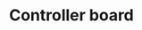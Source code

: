 ---
layout: device_api_document
title: Controller board
parameters:
  - name: compatible hardware version
    value: 1.*
  - name: firmware version
    value: 1.0
  - name: USB port
    value: micro-B
  - name: Serial port speed
    value: 115200
  - name: USB voltage
    value: 5V
  - name: USB current
    value: 100mA
  - name: GPIO voltage
    value: 3.3V


links:
  - text: "Exaberry"
    url: "https://www.exaberry.org"
  - text: "Getting Started"
    url: "https://www.exaberry.org/getting_started"
  - text: "General Specifications"
    url: "https://www.exaberry.org/specifications"
verbs:
  - verb: read
    properties:
    - path: "gpio.[gpio_pins].value"
      description: "Read the GPIO pin logic value."
      var_explanations:
        - "<span class=\"bg-light rounded command-var\">[gpio_pins]</span> is one of <span class=\"bg-light rounded command-var\">{1, 2, 3, 4, 5, 6, 7, 8, 9, 10, 11, 12, 13, 14, 15, 16}</span>."
        - "The output data type is <span class=\"bg-light rounded command-var\">bool</span>."
      additional_description:     
 
    - path: "gpio.[gpio_pins].mode"
      description: "Read the GPIO I/O mode."
      var_explanations:
        - "<span class=\"bg-light rounded command-var\">[gpio_pins]</span> is one of <span class=\"bg-light rounded command-var\">{1, 2, 3, 4, 5, 6, 7, 8, 9, 10, 11, 12, 13, 14, 15, 16}</span>."
        - "The output data type is <span class=\"bg-light rounded command-var\">enum</span>.The value can be one of <span class=\"bg-light rounded command-var\">{input, output}</span>." 
    - path: "dac.[dac_pin].value"
      description: "Read the digital output value of the Digital-Analog-Converter (DAC)."
      var_explanations:
        - "<span class=\"bg-light rounded command-var\">[dac_pin]</span> is <span class=\"bg-light rounded command-var\">{11}</span>."
        - "The output data type is <span class=\"bg-light rounded command-var\">uint</span>."
        - "The value range of this property is <span class=\"bg-light rounded command-var\">[0, 4095]</span>." 
    - path: "dac.[dac_pin].mode"
      description: "Read the DAC mode of on/off."
      var_explanations:
        - "<span class=\"bg-light rounded command-var\">[dac_pin]</span> is <span class=\"bg-light rounded command-var\">{11}</span>."
        - "The output data type is <span class=\"bg-light rounded command-var\">bool</span>." 
    - path: "adc.[adc_pin].value"
      description: "Read the the digital input value of the Analog-Digital-Converter (ADC)."
      var_explanations:
        - "<span class=\"bg-light rounded command-var\">[adc_pin]</span> is one of <span class=\"bg-light rounded command-var\">{1, 2, 9, 10, 11, 12, 13, 14, 15, 16}</span>."
        - "The output data type is <span class=\"bg-light rounded command-var\">uint</span>." 
    - path: "adc.[adc_pin].mode"
      description: "Read the ADC mode of on/off."
      var_explanations:
        - "<span class=\"bg-light rounded command-var\">[adc_pin]</span> is one of <span class=\"bg-light rounded command-var\">{1, 2, 9, 10, 11, 12, 13, 14, 15, 16}</span>."
        - "The output data type is <span class=\"bg-light rounded command-var\">bool</span>." 
    - path: "pwm1.period"
      description: "Read the PWM 1 period counter."
      var_explanations:
        - "The output data type is <span class=\"bg-light rounded command-var\">uint</span>."
        - "The value range of this property is <span class=\"bg-light rounded command-var\">[1, 4294967295]</span>." 
    - path: "pwm1.prescaler"
      description: "Read the PWM 1 period prescaler."
      var_explanations:
        - "The output data type is <span class=\"bg-light rounded command-var\">uint</span>."
        - "The value range of this property is <span class=\"bg-light rounded command-var\">[1, 65535]</span>." 
    - path: "pwm1.[pwm1_pin].duty"
      description: "Read the PWM 1 output duty percentage."
      var_explanations:
        - "<span class=\"bg-light rounded command-var\">[pwm1_pin]</span> is one of <span class=\"bg-light rounded command-var\">{1, 2, 9, 10}</span>."
        - "The output data type is <span class=\"bg-light rounded command-var\">float</span>."
        - "The value range of this property is <span class=\"bg-light rounded command-var\">[0, 1]</span>." 
    - path: "pwm1.[pwm1_pin].mode"
      description: "Read the PWM 1 mode of on/off."
      var_explanations:
        - "<span class=\"bg-light rounded command-var\">[pwm1_pin]</span> is one of <span class=\"bg-light rounded command-var\">{1, 2, 9, 10}</span>."
        - "The output data type is <span class=\"bg-light rounded command-var\">bool</span>." 
    - path: "pwm2.period"
      description: "Read the PWM 2 period counter."
      var_explanations:
        - "The output data type is <span class=\"bg-light rounded command-var\">uint</span>."
        - "The value range of this property is <span class=\"bg-light rounded command-var\">[1, 65535]</span>." 
    - path: "pwm2.prescaler"
      description: "Read the PWM 2 period prescaler."
      var_explanations:
        - "The output data type is <span class=\"bg-light rounded command-var\">uint</span>."
        - "The value range of this property is <span class=\"bg-light rounded command-var\">[1, 65535]</span>." 
    - path: "pwm2.[pwm2_pin].duty"
      description: "Read the PWM 2 output duty percentage."
      var_explanations:
        - "<span class=\"bg-light rounded command-var\">[pwm2_pin]</span> is one of <span class=\"bg-light rounded command-var\">{13, 14}</span>."
        - "The output data type is <span class=\"bg-light rounded command-var\">float</span>."
        - "The value range of this property is <span class=\"bg-light rounded command-var\">[0, 1]</span>." 
    - path: "pwm2.[pwm2_pin].mode"
      description: "Read the PWM 2 mode of on/off."
      var_explanations:
        - "<span class=\"bg-light rounded command-var\">[pwm2_pin]</span> is one of <span class=\"bg-light rounded command-var\">{13, 14}</span>."
        - "The output data type is <span class=\"bg-light rounded command-var\">bool</span>." 
    - path: "device.exaberry"
      description: "Read the URL to the Exaberry.org."
      var_explanations:
        - "The output data type is <span class=\"bg-light rounded command-var\">string</span>."
      additional_description:     
 
    - path: "device.documentation"
      description: "Read the URL to the documentation."
      var_explanations:
        - "The output data type is <span class=\"bg-light rounded command-var\">string</span>."
      additional_description:     
 
    - path: "device.name"
      description: "Read the name of the device."
      var_explanations:
        - "The output data type is <span class=\"bg-light rounded command-var\">string</span>."
      additional_description:     
 
    - path: "device.systick"
      description: "Read the system ticks since powered up."
      var_explanations:
        - "The output data type is <span class=\"bg-light rounded command-var\">uint</span>."
      additional_description:     
 
    - path: "device.id"
      description: "Read the device ID."
      var_explanations:
        - "The output data type is <span class=\"bg-light rounded command-var\">hex</span>."
      additional_description:     
 
    - path: "device.type_id"
      description: "Read the type ID of the device."
      var_explanations:
        - "The output data type is <span class=\"bg-light rounded command-var\">string</span>."
      additional_description:     
 
    - path: "device.firmware.version"
      description: "Read the firmware version."
      var_explanations:
        - "The output data type is <span class=\"bg-light rounded command-var\">string</span>."
      additional_description:     
 
    - path: "device.hardware.version"
      description: "Read the hardware version."
      var_explanations:
        - "The output data type is <span class=\"bg-light rounded command-var\">string</span>."
      additional_description:     
  
  - verb: write
    properties:
    - path: "gpio.[gpio_pins].value={bool}"
      description: "Write to the GPIO pin logic value."
      var_explanations:
        - "<span class=\"bg-light rounded command-var\">[gpio_pins]</span> is one of <span class=\"bg-light rounded command-var\">{1, 2, 3, 4, 5, 6, 7, 8, 9, 10, 11, 12, 13, 14, 15, 16}</span>."
        - "The input data type is<span class=\"bg-light rounded command-var\">bool</span>."
      additional_description:     
 
    - path: "gpio.[gpio_pins].mode={enum}"
      description: "Write to the GPIO I/O mode."
      var_explanations:
        - "<span class=\"bg-light rounded command-var\">[gpio_pins]</span> is one of <span class=\"bg-light rounded command-var\">{1, 2, 3, 4, 5, 6, 7, 8, 9, 10, 11, 12, 13, 14, 15, 16}</span>."
        - "The input data type is<span class=\"bg-light rounded command-var\">enum</span>."
        - "The value of <span class=\"bg-light rounded command-var\">{enum}</span> should be one of <span class=\"bg-light rounded command-var\">{input, output}</span>."
 
    - path: "dac.[dac_pin].value={uint}"
      description: "Write to the digital output value of the Digital-Analog-Converter (DAC)."
      var_explanations:
        - "<span class=\"bg-light rounded command-var\">[dac_pin]</span> is <span class=\"bg-light rounded command-var\">{11}</span>."
        - "The input data type is<span class=\"bg-light rounded command-var\">uint</span>."
        - "The value range of this property is <span class=\"bg-light rounded command-var\">[0, 4095]</span>." 
    - path: "dac.[dac_pin].mode={bool}"
      description: "Write to the DAC mode of on/off."
      var_explanations:
        - "<span class=\"bg-light rounded command-var\">[dac_pin]</span> is <span class=\"bg-light rounded command-var\">{11}</span>."
        - "The input data type is<span class=\"bg-light rounded command-var\">bool</span>." 
    - path: "adc.[adc_pin].mode={bool}"
      description: "Write to the ADC mode of on/off."
      var_explanations:
        - "<span class=\"bg-light rounded command-var\">[adc_pin]</span> is one of <span class=\"bg-light rounded command-var\">{1, 2, 9, 10, 11, 12, 13, 14, 15, 16}</span>."
        - "The input data type is<span class=\"bg-light rounded command-var\">bool</span>." 
    - path: "pwm1.period={uint}"
      description: "Write to the PWM 1 period counter."
      var_explanations:
        - "The input data type is<span class=\"bg-light rounded command-var\">uint</span>."
        - "The value range of this property is <span class=\"bg-light rounded command-var\">[1, 4294967295]</span>." 
    - path: "pwm1.prescaler={uint}"
      description: "Write to the PWM 1 period prescaler."
      var_explanations:
        - "The input data type is<span class=\"bg-light rounded command-var\">uint</span>."
        - "The value range of this property is <span class=\"bg-light rounded command-var\">[1, 65535]</span>." 
    - path: "pwm1.[pwm1_pin].duty={float}"
      description: "Write to the PWM 1 output duty percentage."
      var_explanations:
        - "<span class=\"bg-light rounded command-var\">[pwm1_pin]</span> is one of <span class=\"bg-light rounded command-var\">{1, 2, 9, 10}</span>."
        - "The input data type is<span class=\"bg-light rounded command-var\">float</span>."
        - "The value range of this property is <span class=\"bg-light rounded command-var\">[0, 1]</span>." 
    - path: "pwm1.[pwm1_pin].mode={bool}"
      description: "Write to the PWM 1 mode of on/off."
      var_explanations:
        - "<span class=\"bg-light rounded command-var\">[pwm1_pin]</span> is one of <span class=\"bg-light rounded command-var\">{1, 2, 9, 10}</span>."
        - "The input data type is<span class=\"bg-light rounded command-var\">bool</span>." 
    - path: "pwm2.period={uint}"
      description: "Write to the PWM 2 period counter."
      var_explanations:
        - "The input data type is<span class=\"bg-light rounded command-var\">uint</span>."
        - "The value range of this property is <span class=\"bg-light rounded command-var\">[1, 65535]</span>." 
    - path: "pwm2.prescaler={uint}"
      description: "Write to the PWM 2 period prescaler."
      var_explanations:
        - "The input data type is<span class=\"bg-light rounded command-var\">uint</span>."
        - "The value range of this property is <span class=\"bg-light rounded command-var\">[1, 65535]</span>." 
    - path: "pwm2.[pwm2_pin].duty={float}"
      description: "Write to the PWM 2 output duty percentage."
      var_explanations:
        - "<span class=\"bg-light rounded command-var\">[pwm2_pin]</span> is one of <span class=\"bg-light rounded command-var\">{13, 14}</span>."
        - "The input data type is<span class=\"bg-light rounded command-var\">float</span>."
        - "The value range of this property is <span class=\"bg-light rounded command-var\">[0, 1]</span>." 
    - path: "pwm2.[pwm2_pin].mode={bool}"
      description: "Write to the PWM 2 mode of on/off."
      var_explanations:
        - "<span class=\"bg-light rounded command-var\">[pwm2_pin]</span> is one of <span class=\"bg-light rounded command-var\">{13, 14}</span>."
        - "The input data type is<span class=\"bg-light rounded command-var\">bool</span>." 
    - path: "config.save={bool}"
      description: "Write to the switch of saving current configuration."
      var_explanations:
        - "The input data type is<span class=\"bg-light rounded command-var\">bool</span>."
        - "The default value of <span class=\"bg-light rounded command-var\">config.save</span> is <span class=\"bg-light rounded command-var\">True</span>. <span class=\"bg-light rounded command-var\">&gt; write config.save</span> is equivalent to <span class=\"bg-light rounded command-var\">&gt; write config.save=True</span>"
      additional_description:
        - "Save the current configuration of all pins to internal nonvolatile memory. The save config will be automatically loaded and applied at power up."     
 
    - path: "config.load={bool}"
      description: "Write to the switch of loading previously saved configuration."
      var_explanations:
        - "The input data type is<span class=\"bg-light rounded command-var\">bool</span>."
        - "The default value of <span class=\"bg-light rounded command-var\">config.load</span> is <span class=\"bg-light rounded command-var\">True</span>. <span class=\"bg-light rounded command-var\">&gt; write config.load</span> is equivalent to <span class=\"bg-light rounded command-var\">&gt; write config.load=True</span>"
      additional_description: 
        - "Load previously saved configuration and apply the configuration to pins."    
 
    - path: "config.reset={bool}"
      description: "Write to the switch of resetting configuration to default value."
      var_explanations:
        - "The input data type is<span class=\"bg-light rounded command-var\">bool</span>."
        - "The default value of <span class=\"bg-light rounded command-var\">config.reset</span> is <span class=\"bg-light rounded command-var\">True</span>. <span class=\"bg-light rounded command-var\">&gt; write config.reset</span> is equivalent to <span class=\"bg-light rounded command-var\">&gt; write config.reset=True</span>"
      additional_description:  
        - "Reset the saved configuration to its default value."   
 
    - path: "device.restart={bool}"
      description: "Write to the switch of restarting the device."
      var_explanations:
        - "The input data type is<span class=\"bg-light rounded command-var\">bool</span>."
        - "The default value of <span class=\"bg-light rounded command-var\">device.restart</span> is <span class=\"bg-light rounded command-var\">True</span>. <span class=\"bg-light rounded command-var\">&gt; write device.restart</span> is equivalent to <span class=\"bg-light rounded command-var\">&gt; write device.restart=True</span>"
      additional_description:     
 
    - path: "device.name={string}"
      description: "Write to the name of the device."
      var_explanations:
        - "The input data type is<span class=\"bg-light rounded command-var\">string</span>."
        - "The length of the <span class=\"bg-light rounded command-var\">{string}</span> should be less than 16."
      additional_description:     
  


features:
  - "General Purpose Input Out (GPIO)"
  - "Digital-to-Analog Converter (DAC)"
  - "Analog-to-Digital Converter (ADC)"
  - "Power Width Modulation (PWM)"
  - "Save/load configuration to/from internal nonvolatile memory"

dims:
  - name: "A"
    value: "2mm"
  - name: "B"
    value: "2.54mm"
  - name: "C"
    value: "38.5mm"
  - name: "D"
    value: "12mm"
  - name: "E"
    value: "7.62mm"

examples:
  - title: "Set GPIO value"
    commands:
      - "write gpio.1.mode=ouput"
      - "write gpio.1.value=1"
    description: "To update the GPIO pin value, first set the GPIO mode to be <i>outoput</i> and then update the pin value to be the desired value."
  - title: "Read GPIO value"
    commands:
      - "write gpio.1.mode=input"
      - "read gpio.1.value"
    description: "To read the GPIO pin value, set the GPIO mode to be <i>input</i> and then read pin value."
  - title: "Read ADC input value"
    commands:
      - "write adc.1.mode=on"
      - "read adc.1.value"
    description: "Turn on the Analog-to-Digital Converter (ADC) on pin 1 and then read the converted digital value of the voltage on pin 1. The allowed voltage range on an ADC pin should be from 0V to 3.3V"
  - title: "Analog output by DAC"
    commands:
      - "write dac.11.mode=on"
      - "write dac.11.value=1000"
    description: "Turn on the Digital-to-Analog Converter (DAC) on pin 11. Write the output value to the DAC. The DAC will convert the given digital value to a voltage in the range from 0V to 3.3V on the pin 11. The range of the digital value should be from 0 to 4095."
  - title: "Set PWM output"
    commands:
      - "write pwm1.period=1024"
      - "write pwm1.prescaler=1"
      - "write pwm1.1.duty=0.5"
      - "write pwm1.1.mode=on"
    description: "<i>pwm1.period</i> defines the period counter of PWM 1. <i>pwm1.prescale</i> is the prescaler of the PWM 1 clock. The period of output wave is defined by both the period counter and the prescaler. <i>pwm1.1.duty=0.5</i> makes the output wave 50% high and 50% low. Finally, turn on the output on pin 1 by setting the mode to be <i>on</i>"
  - title: "Save current configuration"
    commands:
      - "write config.save"
    description: "Save the current configuration on all pins to internal nonvolatile memory. The saved configuration will be automatically loaded on next power up."
  - title: "Load saved configuration"
    commands:
      - "write config.load"
    description: "Load the previously saved configuration and apply the configuration to all pins."

teaser_images:
  - file: "top.jpg"
    title: "GPIO board top view"
    description: ""
  - file: "bottom.jpg"
    title: "GPIO board bottom view"
    description: ""

introduction:
  - text: ""
    image:
      file: "pins.JPG"
      title: "Pin function map"

---
